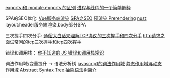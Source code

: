 [exports 和 module.exports 的区别](https://cnodejs.org/topic/5231a630101e574521e45ef8)
[进程与线程的一个简单解释](http://www.ruanyifeng.com/blog/2013/04/processes_and_threads.html)


SPA的SEO优化:
[Vue服务端渲染](https://ssr.vuejs.org/zh/)
[SPA之SEO](https://segmentfault.com/a/1190000007410715)
[预渲染 Prerendering](https://github.com/chrisvfritz/prerender-spa-plugin)
[nust](https://zh.nuxtjs.org/)
layout:header服务端渲染,body部分SPA

三次握手四次分手:
[通俗大白话来理解TCP协议的三次握手和四次分手](https://github.com/jawil/blog/issues/14)
[http请求之面试常问的tcp三次握手和tcp四次挥手](http://www.jianshu.com/p/23c76a127e2d)

错误和调用栈：
[你不知道的 JS 错误和调用栈常识](https://zhuanlan.zhihu.com/p/25644447)

词法作用域/变量提升 -> 语法分析树
[javascript的词法作用域](http://js8.in/2011/08/15/javascript%E7%9A%84%E8%AF%8D%E6%B3%95%E4%BD%9C%E7%94%A8%E5%9F%9F/)
[静态作用域与动态作用域](https://zh.wikipedia.org/wiki/%E4%BD%9C%E7%94%A8%E5%9F%9F#.E9.9D.99.E6.80.81.E4.BD.9C.E7.94.A8.E5.9F.9F.E4.B8.8E.E5.8A.A8.E6.80.81.E4.BD.9C.E7.94.A8.E5.9F.9F)
[Abstract Syntax Tree 抽象语法树简介](https://div.io/topic/1994)

